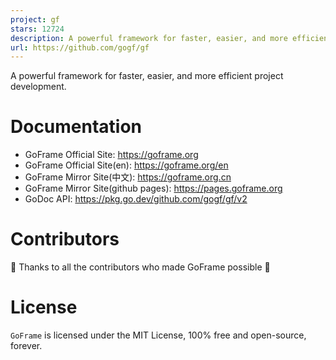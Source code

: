 ```yaml
---
project: gf
stars: 12724
description: A powerful framework for faster, easier, and more efficient project development.
url: https://github.com/gogf/gf
---
```


A powerful framework for faster, easier, and more efficient project development.

Documentation
=============

-   GoFrame Official Site: https://goframe.org
-   GoFrame Official Site(en): https://goframe.org/en
-   GoFrame Mirror Site(中文): https://goframe.org.cn
-   GoFrame Mirror Site(github pages): https://pages.goframe.org
-   GoDoc API: https://pkg.go.dev/github.com/gogf/gf/v2

Contributors
============

💖 Thanks to all the contributors who made GoFrame possible 💖

License
=======

`GoFrame` is licensed under the MIT License, 100% free and open-source, forever.
